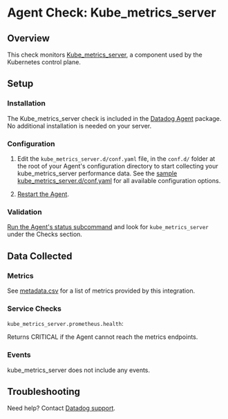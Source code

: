 # Agent Check: Kube_metrics_server

## Overview

This check monitors [Kube_metrics_server][1], a component used by the Kubernetes control plane.

## Setup

### Installation

The Kube_metrics_server check is included in the [Datadog Agent][2] package.
No additional installation is needed on your server.

### Configuration

1. Edit the `kube_metrics_server.d/conf.yaml` file, in the `conf.d/` folder at the root of your Agent's configuration directory to start collecting your kube_metrics_server performance data. See the [sample kube_metrics_server.d/conf.yaml][2] for all available configuration options.

2. [Restart the Agent][3].

### Validation

[Run the Agent's status subcommand][4] and look for `kube_metrics_server` under the Checks section.

## Data Collected

### Metrics

See [metadata.csv][5] for a list of metrics provided by this integration.

### Service Checks

`kube_metrics_server.prometheus.health`:

Returns CRITICAL if the Agent cannot reach the metrics endpoints.

### Events

kube_metrics_server does not include any events.

## Troubleshooting

Need help? Contact [Datadog support][6].

[1]: https://github.com/kubernetes-incubator/metrics-server
[2]: https://github.com/DataDog/integrations-core/blob/master/kube_metrics_server/datadog_checks/kube_metrics_server/data/conf.yaml.example
[3]: https://docs.datadoghq.com/agent/guide/agent-commands/?tab=agentv6#restart-the-agent
[4]: https://docs.datadoghq.com/agent/guide/agent-commands/?tab=agentv6#agent-status-and-information
[5]: https://github.com/DataDog/integrations-core/blob/master/kube_metrics_server/metadata.csv
[6]: https://docs.datadoghq.com/help
